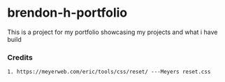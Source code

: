 # brendon-h-portfolio
This is a project for my portfolio showcasing my projects and what i have build


### Credits
    1. https://meyerweb.com/eric/tools/css/reset/ ---Meyers reset.css

### 